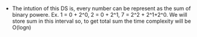 #
- The intution of this DS is, every number can be represent as the sum of binary powere. Ex. 1 = 0 + 2^0, 2 = 0 + 2^1, 7 = 2^2 + 2^1+2^0. We will store sum in this interval so, to get total sum the time complexity will be O(logn)